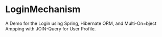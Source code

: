 # LoginMechanism
A Demo for the Login using Spring, Hibernate ORM, and Multi-On=bject Ampping with JOIN-Query for User Profile.
